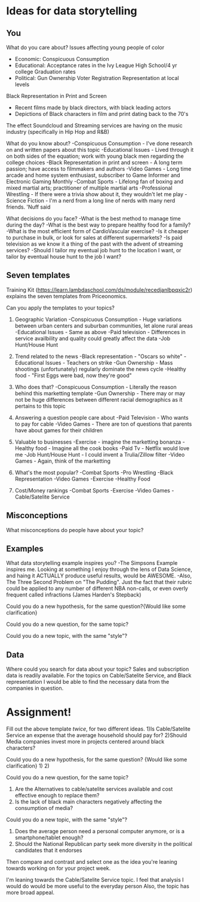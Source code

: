 # Ideas for data storytelling

## You

What do you care about?
Issues affecting young people of color
  - Economic: Conspicuous Consumption
  - Educational: Acceptance rates in the Ivy League
                 High School/4 yr college Graduation rates
  - Political: Gun Ownership
               Voter Registration
               Representation at local levels

Black Representation in Print and Screen
  - Recent films made by black directors, with black leading actors
  - Depictions of Black characters in film and print dating back to the 70's

The effect Soundcloud and Streaming services are having on the music industry (specifically in Hip Hop and R&B)

What do you know about?
-Conspicuous Consumption - I've done research on and written papers about this topic
-Educational Issues - Lived through it on both sides of the equation; work with young black men regarding the college choices
-Black Representation in print and screen - A long term passion; have access to filmmakers and authors 
-Video Games - Long time arcade and home system enthusiast, subscriber to Game Informer and Electronic Gaming Monthly
-Combat Sports - Lifelong fan of boxing and mixed martial arts; practitioner of multiple martial arts
-Professional Wrestling - If there were a trivia show about it, they wouldn't let me play
-Science Fiction - I'm a nerd from a long line of nerds with many nerd friends. 'Nuff said

What decisions do you face?
-What is the best method to manage time during the day?
-What is the best way to prepare healthy food for a family?
-What is the most efficient form of CardioVascular exercise?
-Is it cheaper to purchase in bulk, or look for sales at different supermarkets?
-Is paid television as we know it a thing of the past with the advent of streaming services?
-Should I tailor my eventual job hunt to the location I want, or tailor by eventual house hunt to the job I want?


## Seven templates

Training Kit (https://learn.lambdaschool.com/ds/module/recedjanlbpqxic2r) explains the seven templates from Priceonomics.

Can you apply the templates to your topics? 

1. Geographic Variation
-Conspicuous Consumption - Huge variations between urban centers and suburban communities, let alone rural areas
-Educational Issues - Same as above
-Paid television - Differences in service availbility and quality could greatly affect the data
-Job Hunt/House Hunt 

2. Trend related to the news
-Black representation - "Oscars so white"
-Educational Issues - Teachers on strike
-Gun Ownership - Mass shootings (unfortunately) regularly dominate the news cycle
-Healthy food - "First Eggs were bad, now they're good"

3. Who does that?
-Conspicuous Consumption - Literally the reason behind this marketting template
-Gun Ownership - There may or may not be huge differences between different racial demographics as it pertains to this topic

4. Answering a question people care about
-Paid Television - Who wants to pay for cable
-Video Games - There are ton of questions that parents have about games for their children

5. Valuable to businesses
-Exercise - imagine the marketting bonanza
-Healthy food - Imagine all the cook books
-Paid Tv - Netflix would love me
-Job Hunt/House Hunt - I could invent a Trulia/Zillow filter
-Video Games - Again, think of the marketting 

6. What's the most popular?
-Combat Sports
-Pro Wrestling
-Black Representation
-Video Games
-Exercise
-Healthy Food

7. Cost/Money rankings
-Combat Sports 
-Exercise
-Video Games
-Cable/Satelite Service

## Misconceptions

What misconceptions do people have about your topic?


## Examples

What data storytelling example inspires you?
-The Simpsons Example inspires me. Looking at something I enjoy through the lens of Data Science, and haing it ACTUALLY produce useful results, would be AWESOME.
-Also, The Three Second Problem on "The Pudding". Just the fact that their rubric could be applied to any number of different NBA non-calls, or even overly frequent called infractions (James Harden's Stepback)

Could you do a new hypothesis, for the same question?{Would like some clarification}


Could you do a new question, for the same topic?


Could you do a new topic, with the same "style"?


## Data

Where could you search for data about your topic?
Sales and subscription data is readily available. For the topics on Cable/Satelite Service, and Black representation I would be able to find the necessary data from the companies in question.

# Assignment!

Fill out the above template *twice*, for two different ideas.
1)Is Cable/Satelite Service an expense that the average household should pay for?
2)Should Media companies invest more in projects centered around black characters?

Could you do a new hypothesis, for the same question? {Would like some clarification}
1)
2)

Could you do a new question, for the same topic?
1) Are the Alternatives to cable/satelite services available and cost effective enough to replace them?
2) Is the lack of black main characters negatively affecting the consumption of media?

Could you do a new topic, with the same "style"?
1) Does the average person need a personal computer anymore, or is a smartphone/tablet enough?
2) Should the National Republican party seek more diversity in the political candidates that it endorses

Then compare and contrast and select one as the idea you're leaning towards
working on for your project week.

I'm leaning towards the Cable/Satelite Service topic. I feel that analysis I would do would be more useful to the everyday person
Also, the topic has more broad appeal.
